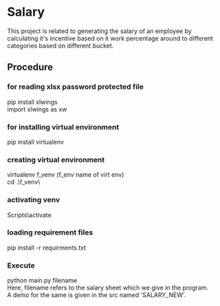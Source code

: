 # Salary

This project is related to generating the salary of an employee by calculating it's incentive based on it work percentage around to different categories based on different bucket.

## **Procedure**
###  for reading xlsx password protected file<br>
pip install xlwings<br>
import xlwings as xw

### for installing virtual environment<br>
pip install virtualenv

### creating virtual environment<br>
virtualenv f_venv (f_env name of virt env)<br>
cd .\f_venv\

### activating venv<br>
Scripts\activate

### loading requirement files<br>
 pip install -r requirments.txt  

### Execute
python main.py filename<br>
Here, filename refers to the salary sheet which we give in the program.<br>
A demo for the same is given in the src named 'SALARY_NEW'.


